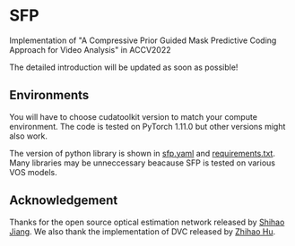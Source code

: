 # SFP
Implementation of "A Compressive Prior Guided Mask Predictive Coding Approach for Video Analysis" in ACCV2022

The detailed introduction will be updated as soon as possible! 


## Environments
You will have to choose cudatoolkit version to match your compute environment. 
The code is tested on PyTorch 1.11.0 but other versions might also work. 

The version of python library is shown in [sfp.yaml](https://github.com/Hachiman-zm/SFP/blob/master/sfp.yaml) and [requirements.txt](https://github.com/Hachiman-zm/SFP/blob/master/requirements.txt). Many libraries may be unneccessary beacause SFP is tested on various VOS models.


## Acknowledgement
Thanks for the open source optical estimation network released by [Shihao Jiang](https://github.com/zacjiang/GMA).
We also thank the implementation of DVC released by [Zhihao Hu](https://github.com/ZhihaoHu/PyTorchVideoCompression).

